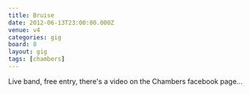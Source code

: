 ```yaml
---
title: Bruise
date: 2012-06-13T23:00:00.000Z
venue: v4
categories: gig
board: 8
layout: gig
tags: [chambers]
---
```

Live band, free entry, there's a video on the Chambers facebook page...